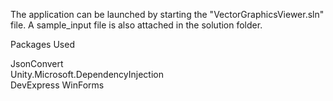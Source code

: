 The application can be launched by starting the "VectorGraphicsViewer.sln" file.
A sample_input file is also attached in the solution folder.

Packages Used 

JsonConvert  
Unity.Microsoft.DependencyInjection  
DevExpress WinForms



